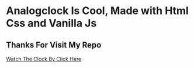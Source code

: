 # Analogclock Is Cool, Made with Html Css and Vanilla Js

## Thanks For Visit My Repo

[Watch The Clock By Click Here](https://hasibulpolok.github.io/analogclock)
